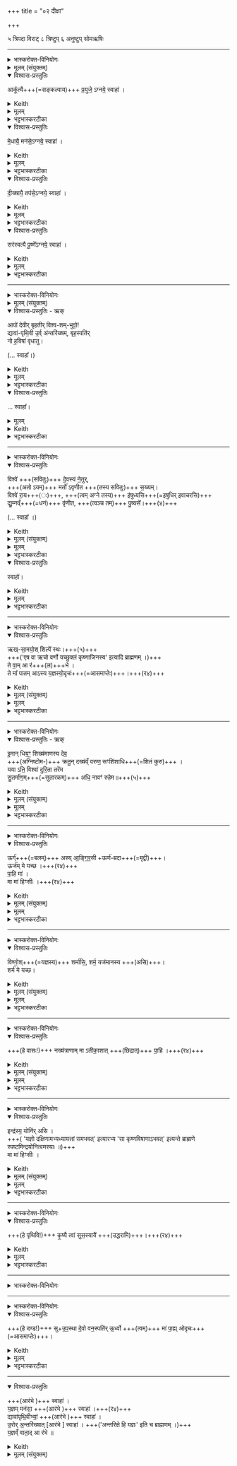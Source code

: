 +++
title = "०२ दीक्षा"

+++

५ त्रिपदा विराट्
८ त्रिष्टुप्
६ अनुष्टुप्
सोमऋषिः


________
<details><summary>भास्करोक्त-विनियोगः</summary>

स्रुवेण चतस्रो दीक्षाहुतीर्जुहोति-।
</details>

<details><summary>मूलम् (संयुक्तम्)</summary>

आकू᳚त्यै प्र॒युजे॒ऽग्नये॒ स्वाहा॑ मे॒धायै॒ मन॑से॒ऽग्नये॒ स्वाहा॑ दी॒ख्षायै॒ तप॑से॒ऽग्नये॒ स्वाहा॒ सर॑स्वत्यै पू॒ष्णे᳚ऽग्नये॒ स्वाहा
</details>

<details open><summary>विश्वास-प्रस्तुतिः</summary>

आकू᳚त्यै+++(=सङ्कल्पाय)+++ प्र॒युजे॒ ऽग्नये॒ स्वाहा॑ ।
</details>

<details><summary>Keith</summary>

To the purpose, to the impulse, to Agni, hail!  
</details>


<details><summary>मूलम्</summary>

आकू᳚त्यै प्र॒युजे॒ऽग्नये॒ स्वाहा॑ ।
</details>

<details><summary>भट्टभास्करटीका</summary>

1-4स्रुवेण चतस्रो दीक्षाहुतीर्जुहोति - आकूत्या इति ॥ आकूतिस्सङ्कल्पः ॥ 'तादौ च' इति गतेः प्रकृतिस्वरत्वम् । प्रयुङ्क्ते इति प्रयुक्, कर्मणां प्रयोक्ता । क्विपि कृदुत्तरपदप्रकृतिस्वरत्वम् । य आकूतिर्भूत्वा कर्माणि प्रयुङ्क्ते प्रवर्तयति, तस्मा अग्नये स्वाहा हुतमिदमस्तु ॥ 'आकूत्या हि पुरुषः' इत्यादि ब्राह्मणम् ।
</details>


<details open><summary>विश्वास-प्रस्तुतिः</summary>

मे॒धायै॒ मन॑से॒ऽग्नये॒ स्वाहा॑ ।
</details>

<details><summary>Keith</summary>

To wisdom, to thought, to Agni, hail!  
</details>


<details><summary>मूलम्</summary>

मे॒धायै॒ मन॑से॒ऽग्नये॒ स्वाहा॑ ।
</details>

<details><summary>भट्टभास्करटीका</summary>

मेधा ग्रन्थार्थधारणशक्तिः । मनुत इति मनः । मनोतेरसुन् । यो मेधा भूत्वा सर्वान् दुर्बोधानपि मनुते जानाति, तस्मा अग्नये स्वाहा इति ।
</details>

<details open><summary>विश्वास-प्रस्तुतिः</summary>

दी॒ख्षायै॒ तप॑से॒ऽग्नये॒ स्वाहा॑ ।
</details>


<details><summary>Keith</summary>

To consecration, to penance, to Agni, hail!  

</details>


<details><summary>मूलम्</summary>

दी॒ख्षायै॒ तप॑से॒ऽग्नये॒ स्वाहा॑ ।
</details>

<details><summary>भट्टभास्करटीका</summary>

दीक्षा मौण्ड्यस्नानादिलक्षणा । तपतीति तपः । तपतेरसुन् । यो दीक्षा भूत्वा तपति दुःखयति तस्मा अग्नये स्वाहा ।
</details>

<details open><summary>विश्वास-प्रस्तुतिः</summary>

सर॑स्वत्यै पू॒ष्णे᳚ऽग्नये॒ स्वाहा॑ ।
</details>


<details><summary>Keith</summary>

To Sarasvati, to Prisan, to Agni, hail!
</details>

<details><summary>मूलम्</summary>

सर॑स्वत्यै पू॒ष्णे᳚ऽग्नये॒ स्वाहा॑ ।
</details>

<details><summary>भट्टभास्करटीका</summary>

सरस्वती वाक् । पुष्णातीति पूषा । 'श्वन्नुक्षन्' इति पुष्णातेः कनिन्प्रत्ययो निपातितः । यस्सरस्वती भूत्वा सर्वानर्थान्पुष्णाति । यद्वा - पृथिवी पूषा, सर्वार्थपोषणत्वात् । 'पृथिवी पूषा' इति च ब्राह्मणम् । यस्सरस्वत्यात्मना पृथिव्यात्मना च स्थित्वा यागं निर्वर्तयति तस्मा अग्नये स्वाहा । 'वाचैव पृथिव्या यज्ञं प्रयुङ्क्ते' इति ब्राह्मणम् । पूष्ण इत्युदात्तनिवृतिस्वरेण विभक्तेरुदात्तत्त्वम् ॥
</details>

________
<details><summary>भास्करोक्त-विनियोगः</summary>

स्रुचा पञ्चमीं जुहोति।
</details>

<details><summary>मूलम् (संयुक्तम्)</summary>

आपो॑ देवीर्बृहतीर्विश्वशम्भुवो॒ द्यावा॑पृथि॒वी उ॒र्व॑न्तरि॑ख्षम्बृह॒स्पति॑र्नो ह॒विषा॑ वृधातु॒ स्वाहा
</details>


<details open><summary>विश्वास-प्रस्तुतिः - ऋक्</summary>

आपो॑ देवीर् बृहतीर् विश्व-शम्-भुवो॒!  
द्यावा॑-पृथि॒वी उ॒र्व् अ॑न्तरि॑ख्षम्, बृह॒स्पति॑र्  
नो ह॒विषा॑ वृधातु। 

(… स्वाहा᳚।)  
</details>

<details><summary>Keith</summary>

O ye divine, vast, all-sootbing waters!  
Heaven and earth, wide atmosphere!  
May Brhaspati rejoice in our oblation,
</details>

<details><summary>मूलम्</summary>

आपो॑ देवीर्बृहतीर्विश्वशम्भुवो॒ ...  +++(१२ अक्षराणि)+++   
द्यावा॑पृथि॒वी उ॒र्व॑न्तरि॑ख्षम् +++(१० अक्षराणि)+++   +++(असि)+++  ।    
बृह॒स्पति॑र्नो ह॒विषा॑ वृधातु .... +++(११ अक्षराणि, पादत्रयेषु आहत्य ३३ अक्षराणि भवन्ति । १-२पादयोर्यव्यत्यासः)+++
</details>

<details><summary>भट्टभास्करटीका</summary>

5स्रुचा पञ्चमीं जुहोति - आप इति त्रिपदया विराजा । एकादशाक्षरास्त्रयः पादाः । उक्तं च, 'ईशैश्च' इति ॥   
हे आपः । षाष्ठिकमामन्त्रिताद्युदात्तत्वम् । हे देवीः देव्यः दीप्तिमत्यः, बृहतीः बृहत्यः । उभयत्र 'वा छन्दसि' इति पूर्वसवर्णदीर्घत्वम् । हे विश्वशम्भुवः विश्वस्य लोकस्य शं सुखं भावयन्तीति । भवतेर्ण्यन्तात्क्विप्, बहुलमन्यत्रापि संज्ञाच्छन्दसोः' इति णिलुक् । वर्ष्या आपः सस्यादिनिष्पादनद्वारेण सर्वस्य सुखं भावयन्तीति ता इहामन्त्र्यन्ते । 'या वै वर्ष्याः' इत्यादि ब्राह्मणम् । अत्र 'विभाषितं विशेषवचने बहुलवचनम्' इति प्रथमस्य विद्यमानत्वादतः परमामन्त्रितत्रयं निहन्यते ।  
हे एवंविधा आपः येषां लोकानां भवत्यश्शं भावयन्ति तान् लोकान् द्यावापृथिवी दिवं च पृथिवीं च । 'दिवो द्यावा', इति द्यावादेशः । पृथिवीशब्दो डीषन्तोन्तोदात्तः, 'देवताद्वन्द्वे च' इति पूर्वोत्तरपदयोः प्रकृतिस्वरत्वम् । उरु चान्तरिक्षमसि । त्रीनपि लोकान्नोऽस्माकं अन्नेन हविषा बृहस्पतिर्ब्रह्मा वृधातु वर्धयतु । 'ब्रह्म वै देवानां बृहस्पतिः' इति ब्राह्मणम् । वृधेर्ण्यन्ताल्लोट्, 'बहुलमन्यत्रापि' इति णिलुक् । विकरणव्यत्ययेन शः, आगमव्यत्ययेनाडागम उत्तमस्योक्तः प्रथमस्यापि भवति । यद्वा - लेट उक्तो लोटोपि भवति ।  
एवं यज्ञस्यैव वृद्ध्यर्थं तदाधाराणां लोकानां वृद्धिः प्रार्थ्यते । 'द्यावापृथिव्योर्हि यज्ञः' इत्यादि ब्राह्मणम् । वनस्पत्यादित्वाद्बृहस्पतिशब्दे पूर्वोत्तरपदयोर्युगपत्प्रकृतिस्वरत्वम्, बृहच्छब्दो वृत्तावाद्युदात्तः ।
</details>


<details open><summary>विश्वास-प्रस्तुतिः</summary>

… स्वाहा᳚।
</details>

<details><summary>मूलम्</summary>

… स्वाहा᳚।
</details>

<details><summary>Keith</summary>

hail!
</details>


<details><summary>भट्टभास्करटीका</summary>

स्वाहा सुहुतं चेदमस्तु, युष्मभ्यं वर्धयितव्येभ्यो लोकेभ्यः वर्धयित्रे च बृहस्पतये । एवं स्वाहाकाराधिक्यात् यजुरन्ता विराडियं वेदितव्या । एवमृग्यजुषसमुदायत्वात् अस्य यजुरित्यपि व्यपदेष्टुं शक्यते । यथा 'यदेतद्यजुर्न ब्रूयात्' इति । भवति ह्यवयवधर्मेणापि समुदायव्यपदेशः, यथा कृष्टेषु चूर्णमिति । अनवसानत्वाद्वा यजुष्ट्वम् ॥

</details>


________



<details><summary>भास्करोक्त-विनियोगः</summary>

स्रुचैवोद्ग्रहणं जुहोति।
</details>

<details open><summary>विश्वास-प्रस्तुतिः</summary>

विश्वे॑ +++(सवितुः)+++ दे॒वस्य॑ ने॒तुर्,  
+++(अतो ऽयम्)+++ मर्तो॑ ऽवृणीत +++(तस्य सवितुः)+++ स॒ख्यम्।  
विश्वे॑ रा॒य+++(ः)+++, +++(त्वम् अग्ने तस्य)+++ इ॑षुध्यसि+++(=इषुधिर् इवाचरसि)+++  
द्यु॒म्नव्ँ+++(=धनं)+++ वृ॑णीत, +++(त्वञ्च तम्)+++ पु॒ष्यसे᳚।+++(४)+++  
 
(… स्वाहा᳚ ।)
</details>

<details><summary>Keith</summary>

Let every man choose the companionship  
Of the god who leadeth.  
Every man prayeth for wealth;  
Let him choose glory that he may prosper,
</details>


<details><summary>मूलम् (संयुक्तम्)</summary>

विश्वे॑ दे॒वस्य॑ ने॒तुर्मर्तो॑ऽवृणीत स॒ख्यव्ँविश्वे॑ रा॒य इ॑षुध्यसि द्यु॒म्नव्ँवृ॑णीत पु॒ष्यसे॒ स्वाहा᳚
</details>

<details><summary>मूलम्</summary>

विश्वे॑ दे॒वस्य॑ ने॒तुर्मर्तो॑ऽवृणीत स॒ख्यम्।  
विश्वे॑ रा॒य इ॑षुध्यसि द्यु॒म्नव्ँवृ॑णीत पु॒ष्यसे᳚।  
(स्वाहा᳚ ।)
</details>


<details><summary>भट्टभास्करटीका</summary>

6स्रुचैवोद्ग्रहणं जुहोति - विश्वेदेवस्येत्यनुष्टुभा चतुष्पदया यजुरन्तया । 'सा वा एषर्गनुष्टुक्' इत्यादि ब्राह्मणम् । सप्ताक्षरं प्रथमं पदं, अष्टाक्षराणि त्रीण्यन्यानि ॥  

**विश्वे** प्राणिनः  
**देवस्य नेतुः** प्रेरयितुः स्वभूताः वशवर्तिनः नेतव्यत्वेन वर्तन्ते अस्वतन्त्रा वर्तन्त इति यावत् । कोसौ नेता? सवितेति ब्रूमः । कुत एतत्? - विश्वे देवस्य नेतुरित्याह सावित्र्येतेन' इति ब्राह्मणदर्शनात् । स हि सर्वस्य प्रेरकः, येन यत्र यदा कर्म कृतं भोक्तव्यं तत्र नयति ग्रामाद्ग्रामम्, जागरितात्स्वप्नम्, स्वप्नाच्च जागरितम् इतो लोकादमुं लोकम्, अमुतश्चेमम् इति । एवं तेन सर्वस्येशानेन अस्वतन्त्रा जन्तवः इतश्चेतश्च पशुवन्नीयन्ते ।

किम् अधुना विजानता प्रतिपत्तव्यम् इत्याह- **मर्तो वृणीत सख्यम्** ।  
मरणधर्मा मनुष्यः । 'हसिमृग्रिण्वामिदमिलूपूधूर्विभ्यस्तन्' इति तन्प्रत्ययः ।  
यत एवं देवः करोति अतोसौ **मर्तो** विजानन् देवेन **सख्यं** वरितुम् अर्हति त्वत्-सकाशात् । 'अर्हे कृत्यतृचश्च' इति लिङ् । समानख्यानः सखा । 'समाने ख्यस्सचोदात्तः' इति ख्यातेरिण्प्रत्ययः, 'समानस्य छन्दसि' इति सभावः, यलोपः इति तत्रानुवर्तते, तस्य भावः सख्यम्, 'सख्युर्यः' इति यः ।

अयम् अर्थः - देवेन सवित्रा यत् समानाख्यानत्वं सारूप्यम् एकत्वं वा, यस्मिन् सति स एव भूत्वा पारतन्त्र्याद् विमुक्तस् सर्वस्य स्वयं नेता सम्पद्यते, तत् क्षिप्रम् अयं मर्त्यस् त्वत्-सकाशाद् वरीतुम् अर्हति ।   

इदानीम् अस्य देवेन सख्यं कृतवतः मर्त्यस्याग्निसकाशात् समुपजायमाना सिद्धिर् उच्यते -  
**इषुध्यसि**; त्वम् अपि देवसख्यं वृतवन्तम् इमं जनम् इषुधिम् इवाचरसि ;  
यथा इषुधिर् इषूणां निधानं भवति एवम् इमं सर्व-सिद्धीनां भाजनत्वेनाचरसि ; तादृशम् एनं करोषीति यावत् । 'उपमानादाचारे' इति क्यच्, 'कव्यध्वरपृतनस्य' इति विधीयमानो लोपो व्यत्ययेन भवति ।  
अथवा - इषुध शर-धारणे, इति कण्ड्वादिरयं द्रष्टव्यः । देव-सख्यं गतवतोस्य त्वम् इषुध्यसि, इषूणाम् इषुधिरिव इषु-स्थानीयानां सिद्धीनाम् अपादानत्वेनाधारत्वेन च वर्तस इत्यर्थः ।

एवम् आमुष्मिका[की]नां सिद्धीनाम् अग्निर् एव दातेत्य् उक्तम् । इदनीम् ऐहिका[की]नामपि दातृत्वं प्रतिपाद्यते । तत्र धनाधीनत्वात् सर्वसिद्धीनां तन्-माहात्म्यं प्रतिपादयति - **विश्वे राय** इति । **रायो** धनस्य गोभूमिहिरण्यौदनादिलक्षणस्य **विश्वे** प्राणिनः । किं? वशवर्तिनः तत्परतन्त्रास्सर्वे इतश्चेतश्च नीयन्ते देवा अपि, किं पुनर्मनुष्याः । कुत एतत् ? 'वैश्वदेव्येतेन' इति ब्राह्मणदर्शनात् ।   

यत एवं तस्माद् अयं मर्त्यश् शीघ्रम् एव त्वत्-सकाशाद् **द्युम्नं** धनं **वृणीत** वरितुमर्हति । स एव लिङ् । त्वमपि तत् द्युम्नं वृणानं मर्त्यं **पुष्यसे** पोषयसि । पुष पुष्टौ, दैवादिकः उदात्तेत्, व्यत्ययेनात्मनेपदम् । सर्वाभिमतधनसम्पत्तिः पुष्टिः । 

यद्वा - तस्य पुरुषस्य **द्युम्नं** त्वया **पुष्यते** । पुरुषव्यत्ययेन मध्यमः, स च तिङः परत्वान्न निहन्यते, 'अदुपदेशात्' इति लसार्वधातुकत्वानुदात्तत्वे कृते विकरणस्यैव स्वरः, श्यनस्तु स्वरव्यत्ययेनोदात्तत्वम् ।
</details>


<details open><summary>विश्वास-प्रस्तुतिः</summary>

स्वाहा॑॑।
</details>

<details><summary>Keith</summary>

 hail!
</details>


<details><summary>मूलम्</summary>

स्वाहा॑॑।
</details>

<details><summary>भट्टभास्करटीका</summary>

स्वाहा सुहुतमिदमौद्ग्रहणाख्यं हविरस्तु । यज्ञस्योद्ग्रहणहेतुत्वादियमृगुद्ग्रहणी, इदं हविरौद्ग्रहणम् यदनया दीयते । 'प्रजापतिर्यज्ञमसृजत सोस्मात्सृष्टः पराङैत्स प्रयजुरव्लीनात्' इत्यादि ब्राह्मणम् ॥
</details>



________
<details><summary>भास्करोक्त-विनियोगः</summary>

कृष्णाजिनस्य शुक्ल-कृष्णे अङ्गुष्ठाङ्गुलिभ्यां सम्मृशति।
</details>

<details open><summary>विश्वास-प्रस्तुतिः</summary>

ऋख्-सा॒मयो॒श् शिल्पे᳚ स्थः।+++(५)+++  
+++('एष वा ऋचो वर्णो यच्छुक्लं कृष्णाजिनस्य' इत्यादि ब्राह्मणम् ।)+++  
ते वा॒म् आ र॑+++(ल)+++भे ।  
ते मा᳚ पातम् आऽस्य य॒ज्ञस्यो॒दृचः॑+++(=आसमाप्तेः)+++।+++(र४)+++  
</details>

<details><summary>Keith</summary>

Ye are images of the Rc and the Saman.  
I grasp you two;  
do ye two [1] protect me until the completion of this sacrifice.
</details>

<details><summary>मूलम् (संयुक्तम्)</summary>

ऋख्सा॒मयो॒श्शिल्पे᳚ स्थ॒स्ते वा॒मा र॑भे ते मा᳚ [3]पा॒त॒माऽस्य य॒ज्ञस्यो॒दृचः
</details>

<details><summary>मूलम्</summary>

ऋख्सा॒मयो॒श्शिल्पे᳚ स्थः।  
ते वा॒मा र॑भे ।  
ते मा᳚ पातम् आऽस्य य॒ज्ञस्यो॒दृचः॑।
</details>

<details><summary>भट्टभास्करटीका</summary>

7कृष्णाजिनस्य शुक्लकृष्णे अङ्गुष्ठाङ्गुलिभ्यां सम्मृशति - ऋक्सामयोरिति ॥ अचतुरादिसूत्रेण ऋक्सामशब्दोच्प्रत्ययान्तो निपातितः । हस्तविषयं कौशलं शिल्पम् । हे शुक्लकृष्णे ऋक्सामयोश्शिल्पे स्थः । तत्र ऋचश्शिल्पं शुक्लं, साम्नः कृष्णम् । 'एष वा ऋचो वर्णो यच्छुक्लं कृष्णाजिनस्य' इत्यादि ब्राह्मणम् ।

ते तादृशे वां युवां अहमारभे आलभे स्पृशामि । रलयोरेकत्वं स्मर्यते ।

ते च मया स्पृष्टे युवां मां पातं रक्षतम् ।

कुत इत्यत आह - अस्य यज्ञस्य आ उदृच आ उदयात् समाप्तेरिति यावत् । ऋच स्तुतौ, इह तु धातूनामनेकार्थत्वात् गतौ वर्तते, स्तोमाभिप्रायं वा, तत उत्पूर्वात्सम्पदादिलक्षणः क्विप्, कृदुत्तरपदप्रकृतिस्वरत्वम् । 'ऋक्सामे वै देवेभ्यो यज्ञायातिष्ठमाने' इत्यादि ब्राह्मणम् ॥

</details>



________
<details><summary>भास्करोक्त-विनियोगः</summary>

कृष्णाजिनम् अभिसर्पति।
</details>

<details open><summary>विश्वास-प्रस्तुतिः - ऋक्</summary>

इ॒मान् धिय॒ꣳ॒ शिख्ष॑माणस्य देव॒  
+++(अग्निष्टोम-)+++ क्रतु॒न् दख्ष॑व्ँ वरुण॒ सꣳशि॑शाधि+++(=शितं कुरु)+++ ।  
यया ऽति॒ विश्वा॑ दुरि॒ता तरे॑म  
सु॒तर्मा॑ण॒म्+++(=सुतारकम्)+++ अधि॒ नावꣳ॑ रुहेम॥+++(५)+++
</details>

<details><summary>Keith</summary>

O god,Varuna, do thou sharpen this prayer of him who implores thee,  
Sharpen his strength, his insight;  
May we mount that safe ship  
Whereby we' may pass over all our difficulties.
</details>
<details><summary>मूलम् (संयुक्तम्)</summary>

इ॒मान्धिय॒ꣳ॒ शिख्ष॑माणस्य देव॒ क्रतु॒न्दख्ष॑व्ँवरुण॒ सꣳशि॑शाधि॒ ययाऽति॒ विश्वा॑ दुरि॒ता तरे॑म सु॒तर्मा॑ण॒मधि॒ नावꣳ॑ रुहे॒म
</details>

<details><summary>मूलम्</summary>

इ॒मान्धिय॒ꣳ॒ शिख्ष॑माणस्य देव॒ ...  
क्रतु॒न्दख्ष॑व्ँवरुण॒ सꣳशि॑शाधि ।  
ययाऽति॒ विश्वा॑ दुरि॒ता तरे॑म   
सु॒तर्मा॑ण॒मधि॒ नावꣳ॑ रुहेम॥
</details>

<details><summary>भट्टभास्करटीका</summary>

8कृष्णाजिनमभिसर्पति - इमामिति त्रिष्टुभा चतुष्पदया ॥ तत्र देवशब्दान्तः प्रथमः । इमामग्निष्टोमविषयां धियं प्रज्ञां शिक्षमाणस्योपाददानस्य पुरुषस्य । शिक्ष विद्योपादाने । 'अदुपदेशात्' इति लसार्वधातुकानुदात्तत्वे धातुस्वरः । दक्षमभिवृद्धिकरम् । दक्ष वृद्धौ शीघ्रार्थे च । प्रवर्तकं वा । क्रतुमग्निष्टोमाख्यमिममस्मदीयं यागं हे देव वरुण संशिशाधि संशितं कुरु, स्वकार्यसमर्थमित्यर्थः । श्यतेर्लोटि 'बहुलं छन्दसि' इति शपश्श्लुः, 'बहुलं छन्दसि' इत्यभ्यासस्येत्वम् 'सेर्ह्यपिच्च' इति 'वा छन्दसि' इत्यपित्त्वप्रतिषेधात् पित्त्वेन ङित्त्वाभावात् 'अङितश्च' इति ईडभावः ।   
इदानीं धीर्विशेष्यते - यया धिया विश्वा दुरिता विश्वानि दुरितानि । 'शेश्छन्दसि बहुलम्' इति शलोपः । दुःखेन यन्ति एतेष्विति दुरितानि । 'क्तोधिकरणे च' इत्यधिकरणे निष्ठा, थाथादिस्वरेणोत्तरपदान्तोदात्तत्वम् । श्रेयसो विघातकानि कर्माण्युच्यन्ते । तानि सर्वाणि ययाऽतितरेम अतिक्रम्य गच्छेम तामिमां धियमिति सम्बध्यते ।  
ननु दुरितसागरं तितीर्षूणां सम्यक्प्रज्ञावतामपि कया चिन्नावा भवितव्यमित्यत आह - सुतर्माणमिति, सुष्ठु दुरितानां तारणकुशलाम् । 'अन्येभ्योपि दृश्यते' इति तरतेर्मनिन्प्रत्ययः, कृदुत्तरपदप्रकृतिस्वरत्वम् । इदृशीं नावमग्निष्टोमात्मिकाम् वयमधिरुहेम अधिरूढा भूयास्म अनेन चर्माधिरोहणेनेति । रुहेराशिषि लिङ्, 'लिङ्याशिष्यङ्' । 'यज्ञो वै सुतर्माणम्' इति ब्राह्मणम् । 'कृष्णाजिनेन दीक्षयति ब्रह्मणो वा एतद्रूपं यत्कृष्णाजिनम्' इति ब्राह्मणम् ॥
</details>


________
<details><summary>भास्करोक्त-विनियोगः</summary>

मेखलां पर्यस्यति।
</details>

<details open><summary>विश्वास-प्रस्तुतिः</summary>

ऊर्ग्॑+++(=बलम्)+++ अस्य् आ॒ङ्गि॒र॒सी +ऊर्ण॑-म्रदा+++(=मृद्वी)+++।  
ऊर्ज॑म् मे यच्छ ।+++(र४)+++  
पा॒हि मा॑ ।  
मा मा॑ हिꣳसीः ।+++(र४)+++
</details>

<details><summary>Keith</summary>

Thou art the strength of the Angirases, soft as wool;  
grant me strength,  
guard me,  
harm me not.
</details>

<details><summary>मूलम् (संयुक्तम्)</summary>

ऊर्ग॑स्याङ्गिर॒स्यूर्ण॑म्रदा॒ ऊर्ज॑म्मे यच्छ पा॒हि मा॒ मा मा॑ हिꣳसीः
</details>

<details><summary>मूलम्</summary>

ऊर्ग॑स्या॒ङ्गि॒र॒सी ...  
ऊर्ण॑म्रदा॒ ऊर्ज॑म्मे यच्छ ।  
पा॒हि मा॑ ।  
मा मा॑ हिꣳसीः ।

</details>

<details><summary>भट्टभास्करटीका</summary>

9मेखलां पर्यस्यति - ऊर्गसीति ॥ ऊर्जयतेः सम्पदादिलक्षणः क्विप् । बलं रसो वाभिधीयते । अङ्गिरसामियमाङ्गिरसीति, यामङ्गिरसो व्यभजन्त ॥  
'अङ्गिरसः सुवर्गं लोकं यन्त ऊर्जं व्यभजन्त' इत्यादि ब्राह्मणम् । हे मेखले आङ्गिरसि ऊर्क् त्वमसि ऊर्क्परिणामभूतैश्शरैर्निर्मितत्वात् ऊर्ग्व्यपदेशः ।

पुनश्च विशेष्यते - ऊर्णम्रदाः, ऊर्णा अविसूत्रं, तद्वन्मृद्वी । मृदु मर्दने, असुन्प्रत्ययः । 'ङ्यापोस्संज्ञाछन्दसोर्बहुलम्' इति पूर्वपदस्य ह्रस्वत्वम्, उपमानपूर्वपदप्रकृतिस्वरत्वम् । ईदृशी त्वमूर्जं बलं मह्यं यच्छ देहि ।

पाहि च माम् । तिङः परत्वान्न निहन्यते । मा च मा हिंसीः ॥
</details>



________
<details><summary>भास्करोक्त-विनियोगः</summary>

वाससा यजमानं प्रोर्णोति।
</details>

<details open><summary>विश्वास-प्रस्तुतिः</summary>

विष्णो॒श्+++(=यज्ञस्य)+++ शर्मा॑सि॒, शर्म॒ यज॑मानस्य +++(असि)+++।  
शर्म॑ मे यच्छ।  
</details>

<details><summary>Keith</summary>

Thou art the protection of Visnu, the protection of the sacrificer,  
grant me protection.
</details>

<details><summary>मूलम् (संयुक्तम्)</summary>

विष्णो॒श्शर्मा॑सि॒ शर्म॒ यज॑मानस्य॒ शर्म॑ मे यच्छ
</details>

<details><summary>मूलम्</summary>

विष्णो॒श्शर्मा॑सि ।  
शर्म॒ यज॑मानस्य  +++(असि)+++ ।  
शर्म॑ मे यच्छ।
</details>

<details><summary>भट्टभास्करटीका</summary>

10वाससा यजमानं प्रोर्णोति - विष्णोरिति ॥ विष्णोरपि शर्म सुखमसि सुखहेतुरसि । यज्ञो वै विष्णुः । किञ्च - यजमानस्य शर्मासि । लसार्वधातुकानुदात्तत्वे धातुस्वरः । ईदृशस्त्वं मह्यमपि शर्म यच्छ देहि ॥
</details>




________
<details><summary>भास्करोक्त-विनियोगः</summary>

वसन-च्छिद्रेषु यजमानं वाचयति।
</details>

<details open><summary>विश्वास-प्रस्तुतिः</summary>

+++(हे वासः!)+++ नख्ष॑त्राणाम् मा ऽतीका॒शात् +++(छिद्रात्)+++ पा॒हि  ।+++(र४)+++
</details>

<details><summary>Keith</summary>

Guard me from the lustre of the Naksatras.
</details>

<details><summary>मूलम् (संयुक्तम्)</summary>

नख्ष॑त्राणाम्माऽतीका॒शात् पा॒हि
</details>

<details><summary>मूलम्</summary>

नख्ष॑त्राणाम्माऽतीका॒शात्पा॑हि  ।
</details>

<details><summary>भट्टभास्करटीका</summary>

11वसनच्छिद्रेषु यजमानं वाचयति - नक्षत्राणामिति ॥ अतीकाशश्छिद्रं, अतीत्य काशत इत्यतीकाशः । पचाद्यच्, घञ् वाधिकरणे, उभयत्रापि थाथादिस्वरेणान्तोदात्तत्वम्, 'इकः काशे' इति दीर्घत्वम् । नक्षत्राणां सम्बन्धी योतीकाशः नक्षत्रदेवत्यत्वान्नक्षत्राणामतीकाश इति । तस्मान्मां पाहि । हे वासः अतीकाशनिमित्तमनाच्छादनं दोषत्वेन न मन्तव्यम् । नक्षत्राण्येव हि तं दोषं परिहरिष्यन्तीति भावः ॥
</details>


________
<details><summary>भास्करोक्त-विनियोगः</summary>

कृष्ण-विषाणे यजमानाय प्रयच्छति।
</details>

<details open><summary>विश्वास-प्रस्तुतिः</summary>

इन्द्र॑स्य॒ योनि॑र् असि ।  
+++( 'यज्ञो दक्षिणामभ्यध्यायत्तां समभवत्' इत्यारभ्य 'सा कृष्णविषाणाऽभवत्' इत्यन्ते ब्राह्मणे स्पष्टमिन्द्रयोनित्वमस्याः ॥)+++  
मा मा॑ हिꣳसीः ।
</details>

<details><summary>Keith</summary>

Thou art the birthplace of Indra [2]; harm me not.
</details>

<details><summary>मूलम् (संयुक्तम्)</summary>

इन्द्र॑स्य॒ योनि॑रसि [4]मा मा॑ हिꣳसीःᳶ
</details>

<details><summary>मूलम्</summary>

इन्द्र॑स्य॒ योनि॑रसि ।  
मा मा॑ हिꣳसीः ।
</details>

<details><summary>भट्टभास्करटीका</summary>

12कृष्णविषाणे यजमानाय प्रयच्छति - इन्द्रस्येति ॥ इन्द्रस्यापि योनिः कारणमसि त्वम् । ईदृशी त्वं मा मा हिंसीः । त्वां यजमानाय प्रयच्छामीति भावः । 'यज्ञो दक्षिणामभ्यध्यायत्तां समभवत्' इत्यारभ्य 'सा कृष्णविषाणाऽभवत्' इत्यन्ते ब्राह्मणे स्पष्टमिन्द्रयोनित्वमस्याः ॥
</details>


________
<details><summary>भास्करोक्त-विनियोगः</summary>

तयान्तर्वेदि लोष्टम् उद्धन्ति।
</details>

<details open><summary>विश्वास-प्रस्तुतिः</summary>

+++(हे पृथिवि!)+++ कृ॒ष्यै त्वा॑ सुस॒स्यायै॑ +++(उद्धरामि)+++।+++(र४)+++
</details>

<details><summary>Keith</summary>

For ploughing thee, for good crops,
</details>


<details><summary>मूलम्</summary>

कृ॒ष्यै त्वा॑ सुस॒स्यायै॑ ।
</details>

<details><summary>भट्टभास्करटीका</summary>

13तयान्तर्वेदि लोष्टमुद्धन्ति - कृष्यै त्वेति ॥ हे पृथिवि या सुसस्या शोभनसस्या कृषिः । 'नञ्सुभ्याम्' इत्युत्तरपदान्तोदात्तत्वम् । तदर्थं त्वामुद्धरामीति शेषः । 'इगुपधात्किः' इति किप्रत्ययान्तोन्तोदात्तः कृषिशब्दः । 'उदात्तयणो हल्पूर्वात्' इति ततः परस्याश्चतुर्थ्या उदात्तत्वम् ॥
</details>


________
<details><summary>भास्करोक्त-विनियोगः</summary>

14 तया दक्षिणं गोदानं कण्डूयते - सुपिप्पलाभ्य इति ॥
</details>

<div class="js_include" url="/vedAH_yajuH/taittirIyam/saMhitA/yajuH/sarva-prastutiH/1/2_somayAgArambhaH/02_dIxA/supippalAH.md"  newLevelForH1="5" includeTitle="false"> </div>  


________
<details><summary>भास्करोक्त-विनियोगः</summary>

औदुम्बरं दण्डं यजमानाय प्रयच्छति।
</details>

<details open><summary>विश्वास-प्रस्तुतिः</summary>

+++(हे दण्ड!)+++ सु+उ॒प॒स्था दे॒वो वन॒स्पति॑र् ऊ॒र्ध्वो +++(त्वम्)+++ मा॑ पा॒ह्य् ओदृचः+++(=आसमाप्तेः)+++।
</details>

<details><summary>Keith</summary>

Thou art of easy access, divine tree. Being erect, guard me until the completion (of the sacrifice).
</details>

<details><summary>मूलम्</summary>

सूप॒स्था दे॒वो वन॒स्पति॑रू॒र्ध्वो मा॑ पा॒ह्योदृचः ।
</details>

<details><summary>भट्टभास्करटीका</summary>

15औदुम्बरं दण्डं यजमानाय प्रयच्छति - सूपस्था इति ॥ सुष्ठु उपस्थीयते अवष्टभ्य स्थीयते मैत्रावरुणेन प्रैषे कृते । तिष्ठतेः 'अन्येभ्योपि दृश्यते' इति कर्मणि क्विप्, कृदुत्तरपदप्रकृतिस्वरत्वम् । यद्वा - उपस्थानमुपस्था । भावे क्विप्, शोभनमुपस्थानं यस्मिन्निति बहुव्रीहौ 'नञ् सुभ्याम्' इत्युत्तरपदान्तोदात्तत्वम्, अस्त्रीप्रत्ययान्तत्वाद्ध्रस्वाभावः । देवः दीप्तिमान् वनस्पतिः वनस्पतिविकारः, कार्ये कारणशब्दः । 'उभे वनस्पत्यादिषु युगपत्' इति पूर्वोत्तरपदयोः युगपत्प्रकृतिस्वरत्वम् । पारस्करप्रभृतित्वात्सुट् । ऊर्ध्वः अकुटिलः । ईदृशस्त्वं मां पाहि रक्ष । ओदृचः आसमाप्तेर्यज्ञस्य । पूर्ववत्प्रत्ययः स्वरश्च । ईदृशं त्वां यजमानाय प्रयच्छामीति भावः । 'वाग्वै देवेभ्योऽपाक्रामत्' इत्यादि ब्राह्मणम् ॥
</details>

_____
<details open><summary>विश्वास-प्रस्तुतिः</summary>

+++(आर॑भे )+++ स्वाहा॑ ।  
य॒ज्ञम् मन॑सा॒ +++(आर॑भे )+++ स्वाहा॑ ।+++(र४)+++  
द्यावा॑पृथि॒वीभ्यां॒ +++(आर॑भे )+++ स्वाहा॑ ।  
उ॒रोर् अ॒न्तरि॑ख्षात् [आर॑भे ] स्वाहा॑ । +++('अन्तरिक्षे हि यज्ञः' इति च ब्राह्मणम् ।)+++  
य॒ज्ञव्ँ वाता॒द् आ र॑भे ॥
</details>

<details><summary>Keith</summary>

Hail!  
with my mind the sacrifice (I grasp); hail!  
from heaven and earth, hail!  
from the broad atmosphere, hail!  
from the wind the sacrifice I grasp.
</details>

<details><summary>मूलम् (संयुक्तम्)</summary>

स्वाहा॑ य॒ज्ञम्मन॑सा॒ स्वाहा॒ द्यावा॑पृथि॒वीभ्या॒ꣳ॒ स्वाहो॒रोर॒न्तरि॑ख्षा॒थ्स्वाहा॑ य॒ज्ञव्ँवाता॒दा र॑भे ॥ [5]
</details>


